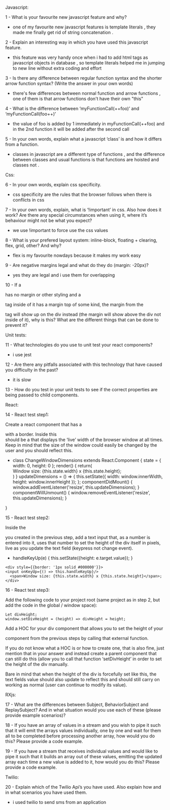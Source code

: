 Javascript:

1 - What is your favourite new javascript feature and why?

* one of my favourite new javascript features is template literals , they made me finally get rid of string concatenation .


2 - Explain an interesting way in which you have used this javascript feature.

* this feature was very handy once when i had to add html tags as javascript objects in database , so template literals helped me in jumping to new line without extra coding and effort


3 - Is there any difference between regular function syntax and the shorter arrow function syntax? (Write the answer in your own words)

* there's few differences between normal function and arrow functions , one of them is that arrow functions don't have their own "this"

4 - What is the difference between ‘myFunctionCall(++foo)’   and  ‘myFunctionCall(foo++)’

* the value of foo is added by 1 immediately in myFunctionCall(++foo) and in the 2nd function it will be added after the second call 


5 - In your own words, explain what a javascript ‘class’ is and how it differs from a function.

* classes in javascript are a different type of functions , and the difference between classes and usual functions is that functions are hoisted and classes not .



Css:

6 - In your own words, explain css specificity.

* css specificity are the rules that the browser follows when there is conflicts in css 


7 - In your own words, explain, what is ‘!important’ in css.  Also how does it work?  Are there any special circumstances when using it, where it’s behaviour might not be what you expect?

* we use !important to force use the css values


8 - What is your prefered layout system: inline-block, floating + clearing, flex, grid, other?  And why?

* flex is my favourite nowdays because it makes my work easy 


9 - Are negative margins legal and what do they do (margin: -20px)?

* yes they are legal and i use them for overlapping


10 - If a <div/> has no margin or other styling and a <p/> tag inside of it has a margin top of some kind, the margin from the <p/> tag will show up on the div instead (the margin will show above the div not inside of it), why is this?  What are the different things that can be done to prevent it?





Unit tests:

11 - What technologies do you use to unit test your react components?

* i use jest

12 - Are there any pitfalls associated with this technology that have caused you difficulty in the past?

* it is slow


13 - How do you test in your unit tests to see if the correct properties are being passed to child components.






React:

14 - React test step1:

Create a react component that has a <div/> with a border.
Inside this <div/> should be a <span/> that displays the ‘live’ width of the browser window at all times.  Keep in mind that the size of the window could easily be changed by the user and you should reflect this.

* class ChangeWindowDimensions extends React.Component {
  state = { width: 0, height: 0 };
  render() {
    return( 
    <div style={{border: '1px solid #000000'}}>
      <span>Window size: {this.state.width} x {this.state.height}</span>;
    </div>
  )
  }
  updateDimensions = () => {
    this.setState({ width: window.innerWidth, height: window.innerHeight });
  };
  componentDidMount() {
    window.addEventListener('resize', this.updateDimensions);
  }
  componentWillUnmount() {
    window.removeEventListener('resize', this.updateDimensions);
  }
}


15 - React test step2:

Inside the <div/> you created in the previous step, add a text input that, as a number is entered into it, uses that number to set the height of the div itself in pixels, live as you update the text field (keypress not change event).


*    handleKeyUp(e) {
      this.setState({height: e.target.value});
    }

    <div style={{border: '1px solid #000000'}}>
    <input onKeyUp={() => this.handleKeyUp}/>
      <span>Window size: {this.state.width} x {this.state.height}</span>;
    </div>


16 - React test step3:

Add the following code to your project root (same project as in step 2, but add the code in the global / window space):  

    Let divHeight;
    window.setDivHeight = (height) => divHeight = height;

Add a HOC for your div component that allows you to set the height of your <div/> component from the previous steps by calling that external function.

If you do not know what a HOC is or how to create one, that is also fine, just mention that in your answer and instead create a parent component that can still do this (allow you to call that function ‘setDivHeight’ in order to set the height of the div manually.

Bare in mind that when the height of the div is forcefully set like this, the text fields value should also update to reflect this and should still carry on working as normal (user can continue to modify its value).









RXjs:


17 - What are the differences between Subject, BehaviorSubject and ReplaySubject?  And in what situation would you use each of these (please provide example scenarios)?


18 - If you have an array of values in a stream and you wish to pipe it such that it will emit the arrays values individually, one by one and wait for them all to be completed before processing another array, how would you do this?  Please provide a code example.


19 - If you have a stream that receives individual values and would like to pipe it such that it builds an array out of these values, emitting the updated array each time a new value is added to it, how would you do this?  Please provide a code example.


Twilio:


20 - Explain which of the Twilio Api’s you have used.  Also explain how and in what scenarios you have used them.

* i used twilio to send sms from an application


